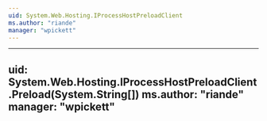 ```yaml
---
uid: System.Web.Hosting.IProcessHostPreloadClient
ms.author: "riande"
manager: "wpickett"
---
```


---
uid: System.Web.Hosting.IProcessHostPreloadClient.Preload(System.String[])
ms.author: "riande"
manager: "wpickett"
---
